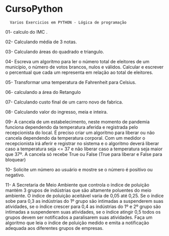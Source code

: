 # CursoPython

      Varios Exercicios em PYTHON - Lógica de programação
01- calculo do IMC . 

02- Calculando média de 3 notas.

03- Calculando áreas do quadrado e triangulo.

04- Escreva um algoritmo para ler o número total de 
    eleitores de um município, o número de votos brancos,
    nulos e válidos. Calcular e escrever o percentual que 
    cada um representa em relação ao total de eleitores.

05- Transformar uma temperatura de Fahrenheit para Celsius.
    
06- calculando a área do Retangulo

07- Calculando custo final de um carro novo de fabrica.

08- Calculando valor do ingresso, meia e inteira.

09- A cancela de um estabelecimento, neste momento de pandemia funciona dependendo da temperatura
aferida e registrada pelo recepcionista do local. É preciso criar um algoritmo para liberar ou não cancela
dependendo da temperatura corporal. Com um medidor o recepcionista irá aferir e registrar no sistema e o algoritmo
deverá liberar caso a temperatura seja <= 37 e não liberar caso a temperatura seja maior que 37º.
A cancela só recebe True ou False (True para liberar e False para bloquear)

10- Solicite um número ao usuário e mostre se o número é positivo ou negativo.

11- A Secretaria de Meio Ambiente que controla o índice de poluição mantém 3 grupos de indústrias que
são altamente poluentes do meio ambiente. O índice de poluição aceitável varia de 0,05 até 0,25.
Se o índice sobe para 0,3 as indústrias do 1º grupo são intimadas a suspenderem suas atividades,
se o índice crescer para 0,4 as indústrias do 1º e 2º grupo são intimadas a suspenderem suas atividades,
se o índice atingir 0,5 todos os grupos devem ser notificados a paralisarem suas atividades. Faça um algoritmo que leia o
índice de poluição medido e emita a notificação adequada aos diferentes grupos de empresas.
